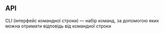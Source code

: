 ## API

CLI (інтерфейс командної строки) — набір команд, за допомогою яких можна отримати відповідь від командної строки
